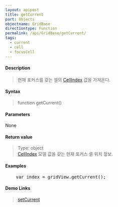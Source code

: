 ```yaml
---
layout: apipost
title: getCurrent
part: Objects
objectname: GridBase
directiontype: Function
permalink: /api/GridBase/getCurrent/
tags:
  - current
  - cell
  - focusCell
---
```



#### Description

> 현재 포커스를 갖는 셀의 [CellIndex](/api/types/CellIndex/) 값을 가져온다.

#### Syntax

> function getCurrent()

#### Parameters

None

#### Return value

> Type: object  
> [CellIndex](/api/types/CellIndex/) 모델 값을 갖는 현재 포커스 셀 위치 정보.

#### Examples 

<pre class="prettyprint">
    var index = gridView.getCurrent();
</pre>

#### Demo Links
> [setCurrent](/api/GridBase/setCurrent)